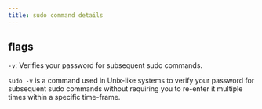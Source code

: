 ```yaml
---
title: sudo command details
---
```


## flags

`-v`: Verifies your password for subsequent sudo commands.

`sudo -v` is a command used in Unix-like systems to verify your password for subsequent sudo commands without requiring you to re-enter it multiple times within a specific time-frame.
